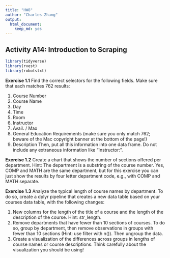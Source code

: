```yaml
---
title: "HW8"
author: "Charles Zhang"
output: 
  html_document:
    keep_md: yes
---
```

## Activity A14: Introduction to Scraping


```r
library(tidyverse)
library(rvest) 
library(robotstxt) 
```

**Exercise 1.1** Find the correct selectors for the following fields. Make sure that each matches 762 results:

1. Course Number
2. Course Name
3. Day
4. Time
5. Room
6. Instructor
7. Avail. / Max
8. General Education Requirements (make sure you only match 762; beware of the Mac copyright banner at the bottom of the page!)
9. Description
Then, put all this information into one data frame. Do not include any extraneous information like “Instructor:”.

**Exercise 1.2** Create a chart that shows the number of sections offered per department. Hint: The department is a substring of the course number. Yes, COMP and MATH are the same department, but for this exercise you can just show the results by four letter department code, e.g., with COMP and MATH separate.

**Exercise 1.3** Analyze the typical length of course names by department. To do so, create a dplyr pipeline that creates a new data table based on your courses data table, with the following changes:

1. New columns for the length of the title of a course and the length of the description of the course. Hint: str_length.
2. Remove departments that have fewer than 10 sections of courses. To do so, group by department, then remove observations in groups with fewer than 10 sections (Hint: use filter with n()). Then ungroup the data.
3. Create a visualization of the differences across groups in lengths of course names or course descriptions. Think carefully about the visualization you should be using!
